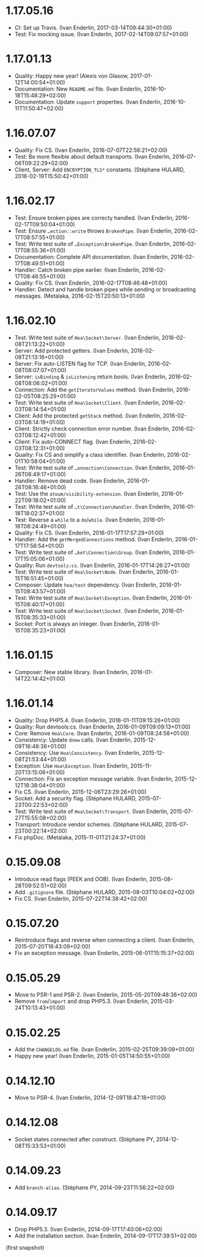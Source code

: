 # 1.17.05.16

  * CI: Set up Travis. (Ivan Enderlin, 2017-03-14T09:44:30+01:00)
  * Test: Fix mocking issue. (Ivan Enderlin, 2017-02-14T09:07:57+01:00)

# 1.17.01.13

  * Quality: Happy new year! (Alexis von Glasow, 2017-01-12T14:00:54+01:00)
  * Documentation: New `README.md` file. (Ivan Enderlin, 2016-10-18T15:48:29+02:00)
  * Documentation: Update `support` properties. (Ivan Enderlin, 2016-10-11T11:50:47+02:00)

# 1.16.07.07

  * Quality: Fix CS. (Ivan Enderlin, 2016-07-07T22:56:21+02:00)
  * Test: Be more flexible about default transports. (Ivan Enderlin, 2016-07-06T09:22:29+02:00)
  * Client, Server: Add `ENCRYPTION_TLS*` constants. (Stéphane HULARD, 2016-02-19T15:50:42+01:00)

# 1.16.02.17

  * Test: Ensure broken pipes are correcty handled. (Ivan Enderlin, 2016-02-17T09:50:04+01:00)
  * Test: Ensure `…ection::write` throws `BrokenPipe`. (Ivan Enderlin, 2016-02-17T08:57:55+01:00)
  * Test: Write test suite of `…Exception\BrokenPipe`. (Ivan Enderlin, 2016-02-17T08:55:36+01:00)
  * Documentation: Complete API documentation. (Ivan Enderlin, 2016-02-17T08:49:51+01:00)
  * Handler: Catch broken pipe earlier. (Ivan Enderlin, 2016-02-17T08:46:55+01:00)
  * Quality: Fix CS. (Ivan Enderlin, 2016-02-17T08:46:48+01:00)
  * Handler: Detect and handle broken pipes while sending or broadcasting messages. (Metalaka, 2016-02-15T20:50:13+01:00)

# 1.16.02.10

  * Test: Write test suite of `Hoa\Socket\Server`. (Ivan Enderlin, 2016-02-08T21:13:22+01:00)
  * Server: Add protected getters. (Ivan Enderlin, 2016-02-08T21:13:16+01:00)
  * Server: Fix auto-LISTEN flag for TCP. (Ivan Enderlin, 2016-02-08T08:07:07+01:00)
  * Server: `isBinding` & `isListening` return bools. (Ivan Enderlin, 2016-02-08T08:06:02+01:00)
  * Connection: Add the `getIteratorValues` method. (Ivan Enderlin, 2016-02-05T08:25:29+01:00)
  * Test: Write test suite of `Hoa\Socket\Client`. (Ivan Enderlin, 2016-02-03T08:14:54+01:00)
  * Client: Add the protected `getStack` method. (Ivan Enderlin, 2016-02-03T08:14:19+01:00)
  * Client: Strictly check connection error number. (Ivan Enderlin, 2016-02-03T08:12:42+01:00)
  * Client: Fix auto-CONNECT flag. (Ivan Enderlin, 2016-02-03T08:12:31+01:00)
  * Quality: Fix CS and simplify a class identifier. (Ivan Enderlin, 2016-02-01T10:58:04+01:00)
  * Test: Write test suite of `…onnection\Connection`. (Ivan Enderlin, 2016-01-26T08:49:17+01:00)
  * Handler: Remove dead code. (Ivan Enderlin, 2016-01-26T08:16:46+01:00)
  * Test: Use the `atoum/visibility-extension`. (Ivan Enderlin, 2016-01-22T09:18:02+01:00)
  * Test: Write test suite of `…t\Connection\Handler`. (Ivan Enderlin, 2016-01-18T18:02:37+01:00)
  * Test: Reverse a `while` to a `do`/`while`. (Ivan Enderlin, 2016-01-18T08:24:49+01:00)
  * Quality: Fix CS. (Ivan Enderlin, 2016-01-17T17:57:29+01:00)
  * Handler: Add the `getMergedConnections` method. (Ivan Enderlin, 2016-01-17T17:56:54+01:00)
  * Test: Write test suite of `…ket\Connection\Group`. (Ivan Enderlin, 2016-01-17T15:05:06+01:00)
  * Quality: Run `devtools:cs`. (Ivan Enderlin, 2016-01-17T14:26:27+01:00)
  * Test: Write test suite of `Hoa\Socket\Node`. (Ivan Enderlin, 2016-01-15T16:51:45+01:00)
  * Composer: Update `hoa/test` dependency. (Ivan Enderlin, 2016-01-15T08:43:57+01:00)
  * Test: Write test suite of `Hoa\Socket\Exception`. (Ivan Enderlin, 2016-01-15T08:40:17+01:00)
  * Test: Write test suite of `Hoa\Socket\Socket`. (Ivan Enderlin, 2016-01-15T08:35:33+01:00)
  * Socket: Port is always an integer. (Ivan Enderlin, 2016-01-15T08:35:23+01:00)

# 1.16.01.15

  * Composer: New stable library. (Ivan Enderlin, 2016-01-14T22:14:42+01:00)

# 1.16.01.14

  * Quality: Drop PHP5.4. (Ivan Enderlin, 2016-01-11T09:15:26+01:00)
  * Quality: Run devtools:cs. (Ivan Enderlin, 2016-01-09T09:09:13+01:00)
  * Core: Remove `Hoa\Core`. (Ivan Enderlin, 2016-01-09T08:24:58+01:00)
  * Consistency: Update `dnew` calls. (Ivan Enderlin, 2015-12-09T16:48:36+01:00)
  * Consistency: Use `Hoa\Consistency`. (Ivan Enderlin, 2015-12-08T21:53:44+01:00)
  * Exception: Use `Hoa\Exception`. (Ivan Enderlin, 2015-11-20T13:15:06+01:00)
  * Connection: Fix an exception message variable. (Ivan Enderlin, 2015-12-12T18:38:04+01:00)
  * Fix CS. (Ivan Enderlin, 2015-12-06T23:29:26+01:00)
  * Socket: Add a security flag. (Stéphane HULARD, 2015-07-23T00:22:53+02:00)
  * Test: Write test suite of `Hoa\Socket\Transport`. (Ivan Enderlin, 2015-07-27T15:55:08+02:00)
  * Transport: Introduce vendor schemes. (Stéphane HULARD, 2015-07-23T00:22:14+02:00)
  * Fix phpDoc. (Metalaka, 2015-11-01T21:24:37+01:00)

# 0.15.09.08

  * Introduce read flags (PEEK and OOB). (Ivan Enderlin, 2015-08-28T09:52:51+02:00)
  * Add `.gitignore` file. (Stéphane HULARD, 2015-08-03T10:04:02+02:00)
  * Fix CS. (Ivan Enderlin, 2015-07-22T14:38:42+02:00)

# 0.15.07.20

  * Reintroduce flags and reverse when connecting a client. (Ivan Enderlin, 2015-07-20T18:43:09+02:00)
  * Fix an exception message. (Ivan Enderlin, 2015-06-01T15:15:37+02:00)

# 0.15.05.29

  * Move to PSR-1 and PSR-2. (Ivan Enderlin, 2015-05-20T09:48:38+02:00)
  * Remove `from`/`import` and drop PHP5.3. (Ivan Enderlin, 2015-03-24T10:13:43+01:00)

# 0.15.02.25

  * Add the `CHANGELOG.md` file. (Ivan Enderlin, 2015-02-25T09:39:09+01:00)
  * Happy new year! (Ivan Enderlin, 2015-01-05T14:50:55+01:00)

# 0.14.12.10

  * Move to PSR-4. (Ivan Enderlin, 2014-12-09T18:47:18+01:00)

# 0.14.12.08

  * Socket states connected after construct. (Stéphane PY, 2014-12-08T15:33:53+01:00)

# 0.14.09.23

  * Add `branch-alias`. (Stéphane PY, 2014-09-23T11:56:22+02:00)

# 0.14.09.17

  * Drop PHP5.3. (Ivan Enderlin, 2014-09-17T17:40:06+02:00)
  * Add the installation section. (Ivan Enderlin, 2014-09-17T17:39:51+02:00)

(first snapshot)
